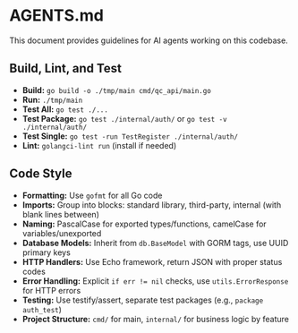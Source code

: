 
# AGENTS.md

This document provides guidelines for AI agents working on this codebase.

## Build, Lint, and Test

- **Build:** `go build -o ./tmp/main cmd/qc_api/main.go`
- **Run:** `./tmp/main`
- **Test All:** `go test ./...`
- **Test Package:** `go test ./internal/auth/` or `go test -v ./internal/auth/`
- **Test Single:** `go test -run TestRegister ./internal/auth/`
- **Lint:** `golangci-lint run` (install if needed)

## Code Style

- **Formatting:** Use `gofmt` for all Go code
- **Imports:** Group into blocks: standard library, third-party, internal (with blank lines between)
- **Naming:** PascalCase for exported types/functions, camelCase for variables/unexported
- **Database Models:** Inherit from `db.BaseModel` with GORM tags, use UUID primary keys
- **HTTP Handlers:** Use Echo framework, return JSON with proper status codes
- **Error Handling:** Explicit `if err != nil` checks, use `utils.ErrorResponse` for HTTP errors
- **Testing:** Use testify/assert, separate test packages (e.g., `package auth_test`)
- **Project Structure:** `cmd/` for main, `internal/` for business logic by feature
